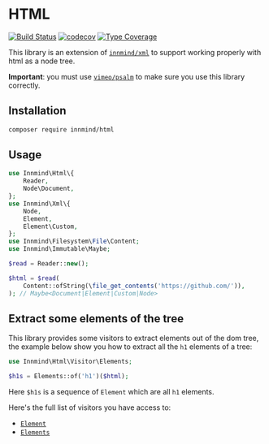# HTML

[![Build Status](https://github.com/innmind/html/workflows/CI/badge.svg?branch=master)](https://github.com/innmind/html/actions?query=workflow%3ACI)
[![codecov](https://codecov.io/gh/innmind/html/branch/develop/graph/badge.svg)](https://codecov.io/gh/innmind/html)
[![Type Coverage](https://shepherd.dev/github/innmind/html/coverage.svg)](https://shepherd.dev/github/innmind/html)

This library is an extension of [`innmind/xml`](https://packagist.org/packages/innmind/xml) to support working properly with html as a node tree.

**Important**: you must use [`vimeo/psalm`](https://packagist.org/packages/vimeo/psalm) to make sure you use this library correctly.

## Installation

```sh
composer require innmind/html
```

## Usage

```php
use Innmind\Html\{
    Reader,
    Node\Document,
};
use Innmind\Xml\{
    Node,
    Element,
    Element\Custom,
};
use Innmind\Filesystem\File\Content;
use Innmind\Immutable\Maybe;

$read = Reader::new();

$html = $read(
    Content::ofString(\file_get_contents('https://github.com/')),
); // Maybe<Document|Element|Custom|Node>
```

## Extract some elements of the tree

This library provides some visitors to extract elements out of the dom tree, the example below show you how to extract all the `h1` elements of a tree:

```php
use Innmind\Html\Visitor\Elements;

$h1s = Elements::of('h1')($html);
```

Here `$h1s` is a sequence of `Element` which are all `h1` elements.

Here's the full list of visitors you have access to:

* [`Element`](src/Visitor/Element.php)
* [`Elements`](src/Visitor/Elements.php)
